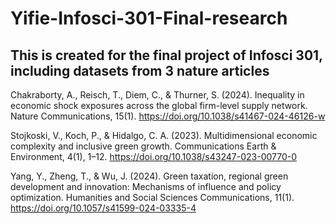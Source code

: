 # Yifie-Infosci-301-Final-research
## This is created for the final project of Infosci 301, including datasets from 3 nature articles
Chakraborty, A., Reisch, T., Diem, C., & Thurner, S. (2024). Inequality in economic shock exposures across the global firm-level supply network. Nature Communications, 15(1). https://doi.org/10.1038/s41467-024-46126-w

Stojkoski, V., Koch, P., & Hidalgo, C. A. (2023). Multidimensional economic complexity and inclusive green growth. Communications Earth & Environment, 4(1), 1–12. https://doi.org/10.1038/s43247-023-00770-0

Yang, Y., Zheng, T., & Wu, J. (2024). Green taxation, regional green development and innovation: Mechanisms of influence and policy optimization. Humanities and Social Sciences Communications, 11(1). https://doi.org/10.1057/s41599-024-03335-4
